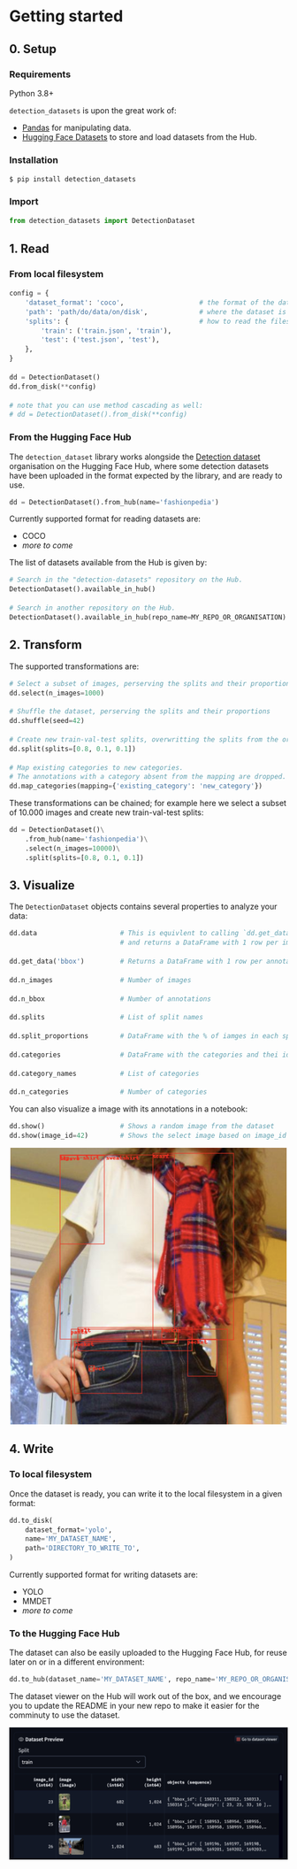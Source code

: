 # Getting started

## 0. Setup

### Requirements

Python 3.8+

`detection_datasets` is upon the great work of:

- [Pandas](https://pandas.pydata.org) for manipulating data.  
- [Hugging Face Datasets](https://huggingface.co/docs/datasets/index) to store and load datasets from the Hub.

### Installation

```console
$ pip install detection_datasets
```

### Import

```Python
from detection_datasets import DetectionDataset
```

## 1. Read

### From local filesystem

```Python
config = {
    'dataset_format': 'coco',                   # the format of the dataset on disk
    'path': 'path/do/data/on/disk',             # where the dataset is located
    'splits': {                                 # how to read the files
        'train': ('train.json', 'train'),
        'test': ('test.json', 'test'),
    },
}

dd = DetectionDataset()
dd.from_disk(**config)

# note that you can use method cascading as well:
# dd = DetectionDataset().from_disk(**config)
```

### From the Hugging Face Hub

The `detection_dataset` library works alongside the [Detection dataset](https://huggingface.co/detection-datasets) organisation on the Hugging Face Hub, where some detection datasets have been uploaded in the format expected by the library, and are ready to use.

```Python
dd = DetectionDataset().from_hub(name='fashionpedia')
```
Currently supported format for reading datasets are:  
- COCO  
- *more to come*  

The list of datasets available from the Hub is given by:

```Python
# Search in the "detection-datasets" repository on the Hub.
DetectionDataset().available_in_hub()  

# Search in another repository on the Hub.
DetectionDataset().available_in_hub(repo_name=MY_REPO_OR_ORGANISATION)
```

## 2. Transform

The supported transformations are:

```Python
# Select a subset of images, perserving the splits and their proportions
dd.select(n_images=1000)

# Shuffle the dataset, perserving the splits and their proportions
dd.shuffle(seed=42)

# Create new train-val-test splits, overwritting the splits from the original dataset
dd.split(splits=[0.8, 0.1, 0.1])

# Map existing categories to new categories.
# The annotations with a category absent from the mapping are dropped.
dd.map_categories(mapping={'existing_category': 'new_category'})
```

These transformations can be chained; for example here we select a subset of 10.000 images and create new train-val-test splits:

```Python
dd = DetectionDataset()\
    .from_hub(name='fashionpedia')\
    .select(n_images=10000)\
    .split(splits=[0.8, 0.1, 0.1])
```

## 3. Visualize

The `DetectionDataset` objects contains several properties to analyze your data:


```Python
dd.data                     # This is equivlent to calling `dd.get_data('image')`,
                            # and returns a DataFrame with 1 row per image

dd.get_data('bbox')         # Returns a DataFrame with 1 row per annotation

dd.n_images                 # Number of images

dd.n_bbox                   # Number of annotations

dd.splits                   # List of split names

dd.split_proportions        # DataFrame with the % of iamges in each split

dd.categories               # DataFrame with the categories and thei ids

dd.category_names           # List of categories

dd.n_categories             # Number of categories

```

You can also visualize a image with its annotations in a notebook:

```Python
dd.show()                   # Shows a random image from the dataset
dd.show(image_id=42)        # Shows the select image based on image_id
```

<div align="center">
<img src="https://raw.githubusercontent.com/blinjrm/detection-datasets/main/images/show.png" alt="image with annotations" width="500"/>
</div>

## 4. Write

### To local filesystem

Once the dataset is ready, you can write it to the local filesystem in a given format:

```Python
dd.to_disk(
    dataset_format='yolo',
    name='MY_DATASET_NAME',
    path='DIRECTORY_TO_WRITE_TO',
)
```

Currently supported format for writing datasets are:  
- YOLO  
- MMDET  
- *more to come*  

### To the Hugging Face Hub

The dataset can also be easily uploaded to the Hugging Face Hub, for reuse later on or in a different environment:

```Python
dd.to_hub(dataset_name='MY_DATASET_NAME', repo_name='MY_REPO_OR_ORGANISATION')
```
The dataset viewer on the Hub will work out of the box, and we encourage you to update the README in your new repo to make it easier for the comminuty to use the dataset.

<div align="center">
<img src="https://raw.githubusercontent.com/blinjrm/detection-datasets/main/images/hub.png" alt="hub viewer" width="800"/>
</div>
